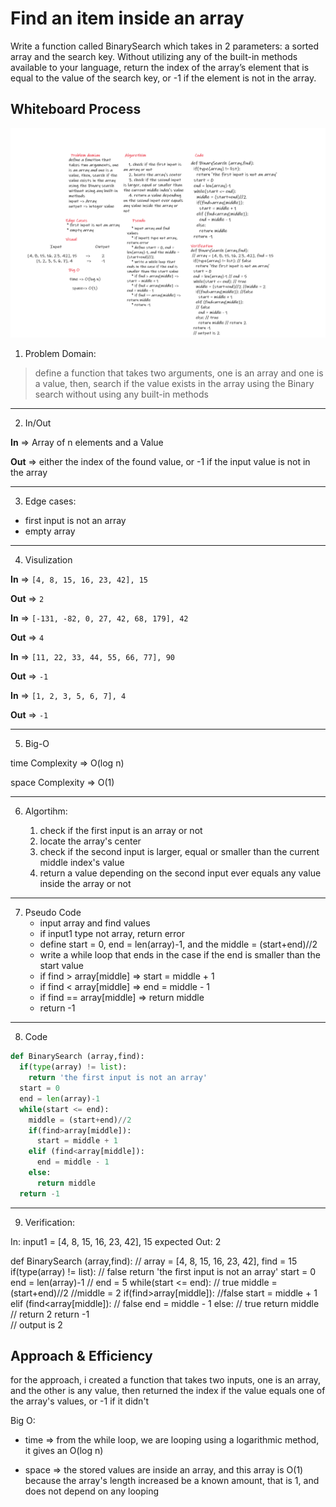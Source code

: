 # Find an item inside an array
Write a function called BinarySearch which takes in 2 parameters: a sorted array and the search key. Without utilizing any of the built-in methods available to your language, return the index of the array’s element that is equal to the value of the search key, or -1 if the element is not in the array.

## Whiteboard Process

![d](class03.png)

1. Problem Domain:

> define a function that takes two arguments, one is an array and one is a value, then, search if the value exists in the array using the Binary search without using any built-in methods

*****************************
2. In/Out

**In** => Array of n elements and a Value

**Out** => either the index of the found value, or -1 if the input value is not in the array
*****************************
3. Edge cases:

* first input is not an array
* empty array
*****************************
4. Visulization

**In** => ```[4, 8, 15, 16, 23, 42], 15```

**Out** => ```2```

**In** => ```[-131, -82, 0, 27, 42, 68, 179], 42```

**Out** => ```4```

**In** => ```[11, 22, 33, 44, 55, 66, 77], 90```

**Out** => ```-1```

**In** => ```[1, 2, 3, 5, 6, 7], 4```

**Out** => ```-1```

*****************************

5. Big-O

time Complexity => O(log n)

space Complexity => O(1)

*****************************

6. Algortihm:

    1. check if the first input is an array or not
    2. locate the array's center
    3. check if the second input is larger, equal or smaller than the current middle index's value
    4. return a value depending on the second input ever equals any value inside the array or not

*****************************

7. Pseudo Code
    * input array and find values
    * if input1 type not array, return error
    * define start = 0, end = len(array)-1, and the middle = (start+end)//2
    * write a while loop that ends in the case if the end is smaller than the start value
    * if find > array[middle] => start = middle + 1
    * if find < array[middle] => end = middle - 1
    * if find == array[middle] => return middle
    * return -1

*****************************

8. Code
```python
def BinarySearch (array,find):
  if(type(array) != list):
    return 'the first input is not an array'
  start = 0
  end = len(array)-1
  while(start <= end):
    middle = (start+end)//2
    if(find>array[middle]):
      start = middle + 1
    elif (find<array[middle]):
      end = middle - 1
    else:
      return middle
  return -1
```

*****************************

9. Verification: 

In: input1 = [4, 8, 15, 16, 23, 42], 15
expected Out: 2

def BinarySearch (array,find):
 // array = [4, 8, 15, 16, 23, 42], find = 15
  if(type(array) != list): // false
    return 'the first input is not an array'
  start = 0
  end = len(array)-1 // end = 5
  while(start <= end): // true
    middle = (start+end)//2 //middle = 2
    if(find>array[middle]): //false
      start = middle + 1
    elif (find<array[middle]):
    // false
      end = middle - 1
    else: // true
      return middle // return 2
  return -1  
  // output is 2

  ## Approach & Efficiency
  
  for the approach, i created a function that takes two inputs, one is an array, and the other is any value, then returned the index if the value equals one of the array's values, or -1 if it didn't

Big O:

* time => from the while loop, we are looping using a logarithmic method, it gives an O(log n)

* space => the stored values are inside an array, and this array is O(1) because the array's length increased be a known amount, that is 1, and does not depend on any looping